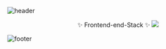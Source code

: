 

<!--
**hwanghaein/hwanghaein** is a ✨ _special_ ✨ repository because its `README.md` (this file) appears on your GitHub profile.

Here are some ideas to get you started:

- 🔭 I’m currently working on ...
- 🌱 I’m currently learning ...
- 👯 I’m looking to collaborate on ...
- 🤔 I’m looking for help with ...
- 💬 Ask me about ...
- 📫 How to reach me: ...
- 😄 Pronouns: ...
- ⚡ Fun fact: ...&
-->
![header](https://capsule-render.vercel.app/api?type=waving&color=gradient&height=250&section=header&text=Hi!%20I'm%20Hyein!&fontColor=FFFFFF&animation=scaleIn&fontSize=90&fontAlignY=38)
<div align="center">
 ✨ Frontend-end-Stack ✨
 <img src="https://img.shields.io/badge/HTML-E34F26?style=flat-square&logo=HTML5&logoColor=white"/>
</div>

![footer](https://capsule-render.vercel.app/api?type=waving&color=gradient&height=150&section=footer)
